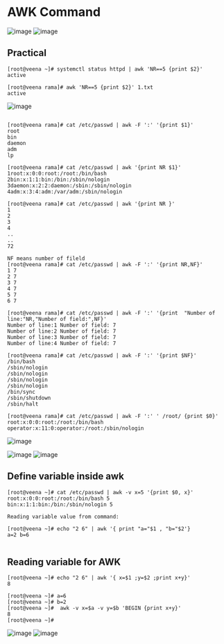 AWK Command
===========
![image](https://user-images.githubusercontent.com/53966749/197740802-0977dcb1-33c5-4db5-afd4-e3c7165bea56.png)
![image](https://user-images.githubusercontent.com/53966749/197740931-d22a29bf-5442-41a8-80c6-7e6ec028933b.png)

Practical
----------
```
[root@veena ~]# systemctl status httpd | awk 'NR==5 {print $2}'
active

[root@veena rama]# awk 'NR==5 {print $2}' 1.txt
active

```
![image](https://user-images.githubusercontent.com/53966749/197746395-64b83ba9-1620-4ad8-8303-159e334264fc.png)
```

[root@veena rama]# cat /etc/passwd | awk -F ':' '{print $1}'
root
bin
daemon
adm
lp

[root@veena rama]# cat /etc/passwd | awk '{print NR $1}'
1root:x:0:0:root:/root:/bin/bash
2bin:x:1:1:bin:/bin:/sbin/nologin
3daemon:x:2:2:daemon:/sbin:/sbin/nologin
4adm:x:3:4:adm:/var/adm:/sbin/nologin

[root@veena rama]# cat /etc/passwd | awk '{print NR }'
1
2
3
4
..
..
72

NF means number of fileld
[root@veena rama]# cat /etc/passwd | awk -F ':' '{print NR,NF}'
1 7
2 7
3 7
4 7
5 7
6 7

[root@veena rama]# cat /etc/passwd | awk -F ':' '{print  "Number of line:"NR,"Number of field:",NF}'
Number of line:1 Number of field: 7
Number of line:2 Number of field: 7
Number of line:3 Number of field: 7
Number of line:4 Number of field: 7

[root@veena rama]# cat /etc/passwd | awk -F ':' '{print $NF}'
/bin/bash
/sbin/nologin
/sbin/nologin
/sbin/nologin
/sbin/nologin
/bin/sync
/sbin/shutdown
/sbin/halt

[root@veena rama]# cat /etc/passwd | awk -F ':' ' /root/ {print $0}'
root:x:0:0:root:/root:/bin/bash
operator:x:11:0:operator:/root:/sbin/nologin

```
![image](https://user-images.githubusercontent.com/53966749/197750120-236312fa-fcc9-4e8d-bde0-6630218444c5.png)

![image](https://user-images.githubusercontent.com/53966749/197749780-e2c922be-1bd3-4724-a8e9-688c7f635cca.png)
![image](https://user-images.githubusercontent.com/53966749/197749922-36872e43-3c41-4e59-8e79-80021d52f4c7.png)


Define variable inside awk
--------------------------
```
[root@veena ~]# cat /etc/passwd | awk -v x=5 '{print $0, x}'
root:x:0:0:root:/root:/bin/bash 5
bin:x:1:1:bin:/bin:/sbin/nologin 5

Reading variable value from command:

[root@veena ~]# echo "2 6" | awk '{ print "a="$1 , "b="$2'}
a=2 b=6


```
Reading variable for AWK
------------------------
```
[root@veena ~]# echo "2 6" | awk '{ x=$1 ;y=$2 ;print x+y}'
8

[root@veena ~]# a=6
[root@veena ~]# b=2
[root@veena ~]#  awk -v x=$a -v y=$b 'BEGIN {print x+y}'
8
[root@veena ~]#

```
![image](https://user-images.githubusercontent.com/53966749/197756578-19469859-1a13-42c3-b6e8-f330f0015fa2.png)
![image](https://user-images.githubusercontent.com/53966749/197756701-b1d3db8a-7eba-48d9-b297-9fc1df51531b.png)
